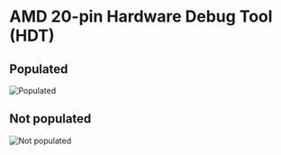 # AMD 20-pin Hardware Debug Tool (HDT)
## Populated
![Populated](https://github.com/Necrosys/x86-JTAG-Information/blob/master/Connector/HDT/HDT_P.jpg)
## Not populated
![Not populated](https://github.com/Necrosys/x86-JTAG-Information/blob/master/Connector/HDT/HDT_NP.jpg)
